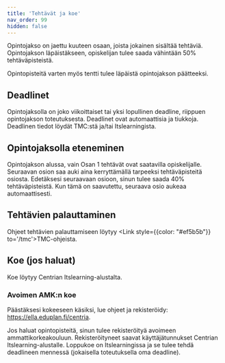 ```yaml
---
title: 'Tehtävät ja koe'
nav_order: 99
hidden: false
---
```


Opintojakso on jaettu kuuteen osaan, joista jokainen sisältää tehtäviä. Opintojakson läpäistäkseen, opiskelijan tulee saada vähintään 50% tehtäväpisteistä. 

Opintopisteitä varten myös tentti tulee läpäistä opintojakson päätteeksi.

## Deadlinet

Opintojaksolla on joko viikoittaiset tai yksi lopullinen deadline, riippuen opintojakson toteutuksesta. Deadlinet ovat automaattisia ja tiukkoja. Deadlinen tiedot löydät TMC:stä ja/tai Itslearningista.

## Opintojaksolla eteneminen

Opintojakson alussa, vain Osan 1 tehtävät ovat saatavilla opiskelijalle. Seuraavan osion saa auki aina kerryttämällä tarpeeksi tehtäväpisteitä osiosta. Edetäksesi seuraavaan osioon, sinun tulee saada 40% tehtäväpisteistä. Kun tämä on saavutettu, seuraava osio aukeaa automaattisesti.

## Tehtävien palauttaminen

Ohjeet tehtävien palauttamiseen löytyy <Link style={{color: "#ef5b5b"}} to='/tmc'>TMC-ohjeista.</Link> 

## Koe (jos haluat)

Koe löytyy Centrian Itslearning-alustalta.

### Avoimen AMK:n koe

Päästäksesi kokeeseen käsiksi, lue ohjeet ja rekisteröidy: https://ella.eduplan.fi/centria.

Jos haluat opintopisteitä, sinun tulee rekisteröityä avoimeen ammattikorkeakouluun. Rekisteröityneet saavat käyttäjätunnukset Centrian Itslearning-alustalle. Loppukoe on Itslearningissa ja se tulee tehdä deadlineen mennessä (jokaisella toteutuksella oma deadline).